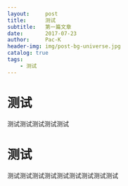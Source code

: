 ```yaml
---
layout:     post
title:      测试
subtitle:   第一篇文章
date:       2017-07-23
author:     Pac-K
header-img: img/post-bg-universe.jpg
catalog: true
tags:
    - 测试
---
```



# 测试

测试测试测试测试测试


# 测试

测试测试测试测试测试测试测试测试测试